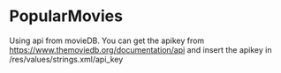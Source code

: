 # PopularMovies

Using api from movieDB. 
You can get the apikey from https://www.themoviedb.org/documentation/api and insert the apikey in /res/values/strings.xml/api_key
